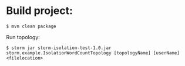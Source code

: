 Build project:
========================
```
$ mvn clean package
```

Run topology:
```
$ storm jar storm-isolation-test-1.0.jar storm.example.IsolationWordCountTopology [topologyName] [userName] <filelocation>
```